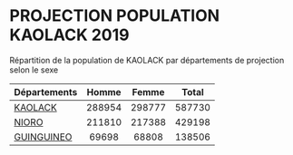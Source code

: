 # PROJECTION POPULATION KAOLACK 2019
	
Répartition de la population de KAOLACK par départements de projection selon le sexe
	
| Départements  | Homme | Femme | Total |
| --------- |:-----:|:-----:|:-----:|
| [KAOLACK](KAOLACK) | 288954 | 298777 | 587730 |
| [NIORO](NIORO) | 211810 | 217388 | 429198 |
| [GUINGUINEO](GUINGUINEO) | 69698 | 68808 | 138506 |
